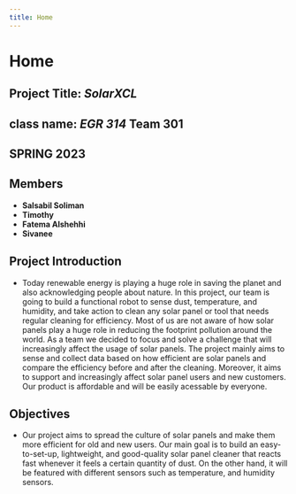 ```yaml
---
title: Home
---
```


# Home

## Project Title: _SolarXCL_
## class name: _EGR 314_ **Team 301**
## SPRING 2023

## Members
* **Salsabil Soliman**
* **Timothy**
* **Fatema Alshehhi**
* **Sivanee**

## Project Introduction 
* Today renewable energy is playing a huge role in saving the planet and also acknowledging people about nature. In this project, our team is going to build a functional robot to sense dust, temperature, and humidity, and take action to clean any solar panel or tool that needs regular cleaning for efficiency. Most of us are not aware of how solar panels play a huge role in reducing the footprint pollution around the world. As a team we decided to focus and solve a challenge that will increasingly affect the usage of solar panels.
The project mainly aims to sense and collect data based on how efficient are solar panels and compare the efficiency before and after the cleaning. Moreover, it aims to support and increasingly affect solar panel users and new customers. Our product is affordable and will be easily acessable by everyone.

## Objectives
* Our project aims to spread the culture of solar panels and make them more efficient for old and new users. Our main goal is to build an easy-to-set-up, lightweight, and good-quality solar panel cleaner that reacts fast whenever it feels a certain quantity of dust. On the other hand, it will be featured with different sensors such as temperature, and humidity sensors. 

